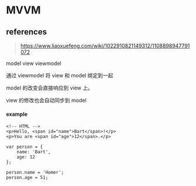 # MVVM

## references

> https://www.liaoxuefeng.com/wiki/1022910821149312/1108898947791072

model view viewmodel

通过 viewmodel 将 view 和 model 绑定到一起

model 的改变会直接响应到 view 上。

view 的修改也会自动同步到 model

#### example

```
<!-- HTML -->
<p>Hello, <span id="name">Bart</span>!</p>
<p>You are <span id="age">12</span>.</p>
```

```
var person = {
    name: 'Bart',
    age: 12
};

person.name = 'Homer';
person.age = 51;
```

